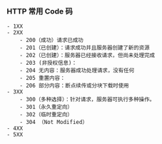 ### HTTP 常用 Code 码
    - 1XX
    - 2XX
        - 200（成功）请求已成功
        - 201（已创建）：请求成功并且服务器创建了新的资源
        - 202（已创建）：服务器已经接收请求，但尚未处理完成
        - 203 (非授权信息)：
        - 204 无内容：服务器成功处理请求，没有任何
        - 205 重置内容：
        - 206 部分内容：断点续传或分块下载时使用
    - 3XX
        - 300（多种选择）：针对请求，服务器可执行多种操作。
        - 301（永久重定向）
        - 302（临时重定向）
        - 304 （Not Modified）
    - 4XX
    - 5XX
    